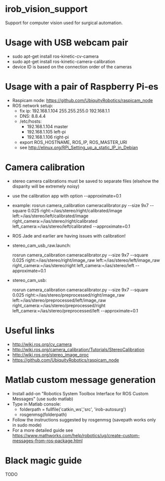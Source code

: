 # irob_vision_support
Support for computer vision used for surgical automation.

# Usage with USB webcam pair
* sudo apt-get install ros-kinetic-cv-camera
* sudo apt-get install ros-kinetic-camera-calibration
* device ID is based on the connection order of the cameras

# Usage with a pair of Raspberry Pi-es
* Raspicam node: https://github.com/UbiquityRobotics/raspicam_node
* ROS network setup:
  - fix ip: 192.168.1.104 255.255.255.0 192.168.1.1
  - DNS: 8.8.4.4
  - /etc/hosts: 
  	- 192.168.1.104		master
	- 192.168.1.105		left-pi
	- 192.168.1.106		right-pi
  - export ROS_HOSTNAME, ROS_IP, ROS_MASTER_URI
  - see http://elinux.org/RPi_Setting_up_a_static_IP_in_Debian
  
# Camera calibration
* stereo camera calibrations must be saved to separate files (elsehow the disparity will be extremely noisy)
* use the calibration app with option --approximate=0.1
* example: rosrun camera_calibration cameracalibrator.py --size 9x7 --square 0.025 right:=/ias/stereo/right/calibrated/image left:=/ias/stereo/left/calibrated/image right_camera:=/ias/stereo/right/calibrated left_camera:=/ias/stereo/left/calibrated --approximate=0.1
* ROS Jade and earlier are having issues with calibration!
* stereo_cam_usb_raw.launch:
   
    rosrun camera_calibration cameracalibrator.py --size 9x7 --square 0.025 right:=/ias/stereo/right/image_raw left:=/ias/stereo/left/image_raw right_camera:=/ias/stereo/right left_camera:=/ias/stereo/left --approximate=0.1
    
* stereo_cam_usb:

    rosrun camera_calibration cameracalibrator.py --size 9x7 --square 0.025 right:=/ias/stereo/preprocessed/right/image_raw left:=/ias/stereo/preprocessed/left/image_raw right_camera:=/ias/stereo/preprocessed/right left_camera:=/ias/stereo/preprocessed/left --approximate=0.1


# Useful links
* http://wiki.ros.org/cv_camera
* http://wiki.ros.org/camera_calibration/Tutorials/StereoCalibration
* http://wiki.ros.org/stereo_image_proc
* https://github.com/UbiquityRobotics/raspicam_node

# Matlab custom message generation
* Install add-on "Robotics System Toolbox Interface for ROS Custom Messages" (use sudo matlab)
* Type in Matlab console:
  - folderpath = fullfile('catkin_ws','src', 'irob-autosurg')
  - rosgenmsg(folderpath)
* Follow the instructions suggested by rosgenmsg (savepath works only in sudo mode)
* For a more detailed guide see https://www.mathworks.com/help/robotics/ug/create-custom-messages-from-ros-package.html

# Black magic guide

TODO

